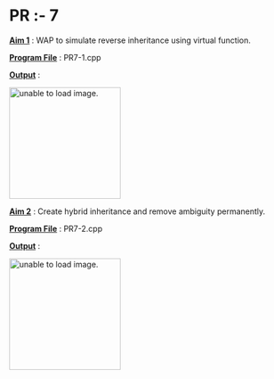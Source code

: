 # PR :- 7


<u>**Aim 1**</u> : WAP to simulate reverse inheritance using virtual function.

<u>**Program File**</u> : PR7-1.cpp

<u>**Output**</u> :

<img src="https://github.com/jb-jaydeep/Cpp/blob/main/pr-7(Abstractor)/images/pr-7-1.png" height = "200px" alt = "unable to load image.">

<u>**Aim 2**</u> : Create hybrid inheritance and remove ambiguity permanently.

<u>**Program File**</u> : PR7-2.cpp

<u>**Output**</u> :

<img src="https://github.com/jb-jaydeep/Cpp/blob/main/pr-7(Abstractor)/images/pr-7-2a.png" height = "200px" alt = "unable to load image.">
